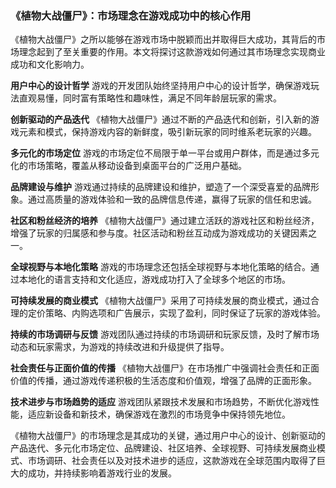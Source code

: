 ### 《植物大战僵尸》：市场理念在游戏成功中的核心作用

《植物大战僵尸》之所以能够在游戏市场中脱颖而出并取得巨大成功，其背后的市场理念起到了至关重要的作用。本文将探讨这款游戏如何通过其市场理念实现商业成功和文化影响力。

**用户中心的设计哲学**
游戏的开发团队始终坚持用户中心的设计哲学，确保游戏玩法直观易懂，同时富有策略性和趣味性，满足不同年龄层玩家的需求。

**创新驱动的产品迭代**
《植物大战僵尸》通过不断的产品迭代和创新，引入新的游戏元素和模式，保持游戏内容的新鲜度，吸引新玩家的同时维系老玩家的兴趣。

**多元化的市场定位**
游戏的市场定位不局限于单一平台或用户群体，而是通过多元化的市场策略，覆盖从移动设备到桌面平台的广泛用户基础。

**品牌建设与维护**
游戏通过持续的品牌建设和维护，塑造了一个深受喜爱的品牌形象。通过高质量的游戏体验和一致的品牌信息传递，赢得了玩家的信任和忠诚。

**社区和粉丝经济的培养**
《植物大战僵尸》通过建立活跃的游戏社区和粉丝经济，增强了玩家的归属感和参与度。社区活动和粉丝互动成为游戏成功的关键因素之一。

**全球视野与本地化策略**
游戏的市场理念还包括全球视野与本地化策略的结合。通过本地化的语言支持和文化适应，游戏成功打入了全球多个地区的市场。

**可持续发展的商业模式**
《植物大战僵尸》采用了可持续发展的商业模式，通过合理的定价策略、内购选项和广告展示，实现了盈利，同时保证了玩家的游戏体验。

**持续的市场调研与反馈**
游戏团队通过持续的市场调研和玩家反馈，及时了解市场动态和玩家需求，为游戏的持续改进和升级提供了指导。

**社会责任与正面价值的传播**
《植物大战僵尸》在市场推广中强调社会责任和正面价值的传播，通过游戏传递积极的生活态度和价值观，增强了品牌的正面形象。

**技术进步与市场趋势的适应**
游戏团队紧跟技术发展和市场趋势，不断优化游戏性能，适应新设备和新技术，确保游戏在激烈的市场竞争中保持领先地位。

《植物大战僵尸》的市场理念是其成功的关键，通过用户中心的设计、创新驱动的产品迭代、多元化市场定位、品牌建设、社区培养、全球视野、可持续发展商业模式、市场调研、社会责任以及对技术进步的适应，这款游戏在全球范围内取得了巨大的成功，并持续影响着游戏行业的发展。